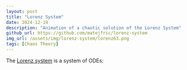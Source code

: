 ```yaml
---
layout: post
title: "Lorenz System"
date: 2024-12-19
description: "Animation of a chaotic solution of the Lorenz System"
github_url: https://github.com/matejfric/lorenz-system
img_url: /assets/img/lorenz-system/lorenz63.png
tags: [Chaos Theory]
---
```


The [Lorenz system](https://en.wikipedia.org/wiki/Lorenz_system) is a system of ODEs:

<!-- $$
\begin{align*}
\frac{\mathrm{d}x}{\mathrm{d}t} &= \sigma (y - x), \\
\frac{\mathrm{d}y}{\mathrm{d}t} &= x (\rho - z) - y, \\
\frac{\mathrm{d}z}{\mathrm{d}t} &= x y - \beta z.
\end{align*}
$$

Below is an example of the Lorenz attractor, a chaotic solution of the Lorenz system for parameters $\sigma=10, \rho=42, \beta=8/3$, and initial conditions $x_0=[0,10,20], y_0=1, z_0=20$.

![Lorenz attractor](/assets/img/lorenz-system/lorenz63.gif) -->

<!-- <img src="path" alt="image" class="center_img" > -->
